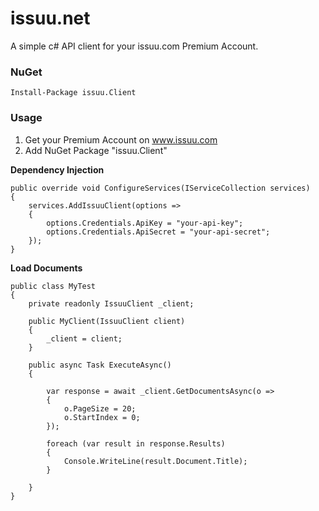 # issuu.net

A simple c# API client for your issuu.com Premium Account.

### NuGet
    Install-Package issuu.Client

### Usage

1. Get your Premium Account on www.issuu.com
2. Add NuGet Package "issuu.Client"

**Dependency Injection**

    public override void ConfigureServices(IServiceCollection services)
    {
        services.AddIssuuClient(options =>
        {
            options.Credentials.ApiKey = "your-api-key";
            options.Credentials.ApiSecret = "your-api-secret";
        });
    }

**Load Documents**

    public class MyTest
    {
        private readonly IssuuClient _client;

        public MyClient(IssuuClient client)
        {
            _client = client;
        }

        public async Task ExecuteAsync()
        {

            var response = await _client.GetDocumentsAsync(o =>
            {
                o.PageSize = 20;
                o.StartIndex = 0;
            });

            foreach (var result in response.Results)
            {
                Console.WriteLine(result.Document.Title);
            }

        }
    }
